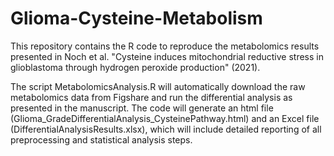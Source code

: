 # Glioma-Cysteine-Metabolism

This repository contains the R code to reproduce the metabolomics results presented in Noch et al. "Cysteine induces mitochondrial reductive stress in glioblastoma through hydrogen peroxide production" (2021).

The script MetabolomicsAnalysis.R will automatically download the raw metabolomics data from Figshare and run the differential analysis as presented in the manuscript. The code will generate an html file (Glioma_GradeDifferentialAnalysis_CysteinePathway.html) and an Excel file (DifferentialAnalysisResults.xlsx), which will include detailed reporting of all preprocessing and statistical analysis steps.
